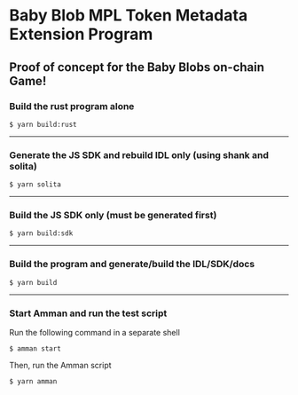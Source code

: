 # Baby Blob MPL Token Metadata Extension Program 
## Proof of concept for the Baby Blobs on-chain Game!


### Build the rust program alone
```
$ yarn build:rust
```

---

### Generate the JS SDK and rebuild IDL only (using shank and solita)
```
$ yarn solita
```

---

### Build the JS SDK only (must be generated first)
```
$ yarn build:sdk
```

---

### Build the program and generate/build the IDL/SDK/docs
```
$ yarn build
```

---

### Start Amman and run the test script
Run the following command in a separate shell
```
$ amman start
```

Then, run the Amman script
```
$ yarn amman
```
